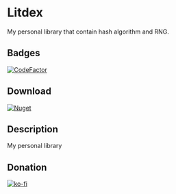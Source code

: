 # Litdex 
My personal library that contain hash algorithm and RNG.

## Badges
[![CodeFactor](https://www.codefactor.io/repository/github/shiroechi/litdex/badge)](https://www.codefactor.io/repository/github/shiroechi/litdex)

## Download 
[![Nuget](https://img.shields.io/nuget/v/litdex)](https://www.nuget.org/packages/Litdex/)

## Description
My personal library

## Donation
[![ko-fi](https://www.ko-fi.com/img/githubbutton_sm.svg)](https://ko-fi.com/X8X81SP2L)
